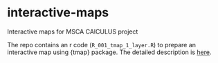 # interactive-maps
Interactive maps for MSCA CAlCULUS project

The repo contains an r code (`R_001_tmap_1_layer.R`) to prepare an interactive map using {tmap} package. The detailed description is [here](https://marcinstepniak.eu/post/interactive-choropleth-maps-with-r-and-tmap-part-i/).  